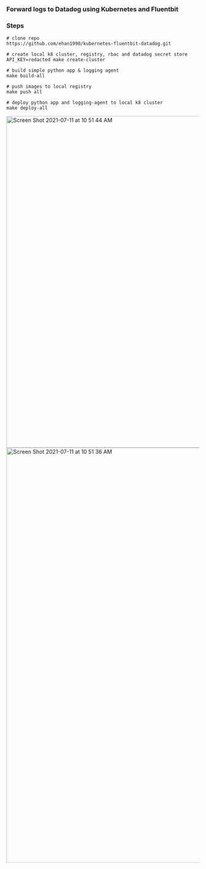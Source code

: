 ### Forward logs to Datadog using Kubernetes and Fluentbit

### Steps

```
# clone repo 
https://github.com/ehan1990/kubernetes-fluentbit-datadog.git

# create local k8 cluster, registry, rbac and datadog secret store
API_KEY=redacted make create-cluster

# build simple python app & logging agent
make build-all

# push images to local registry
make push all

# deploy python app and logging-agent to local k8 cluster
make deploy-all
```

<img width="865" alt="Screen Shot 2021-07-11 at 10 51 44 AM" src="https://user-images.githubusercontent.com/1936983/125205208-03839b00-e236-11eb-8f9e-0c99430dcf08.png">
<img width="1083" alt="Screen Shot 2021-07-11 at 10 51 36 AM" src="https://user-images.githubusercontent.com/1936983/125205216-07afb880-e236-11eb-8ff8-f1eaa3dd8249.png">

